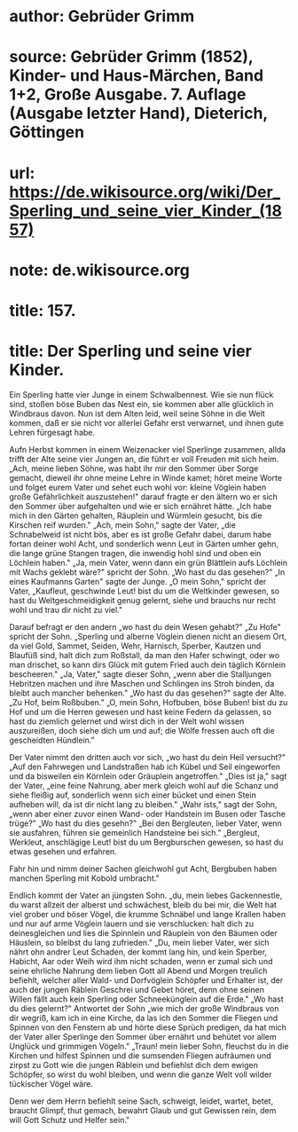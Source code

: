 # author: Gebrüder Grimm
# source: Gebrüder Grimm (1852), Kinder- und Haus-Märchen, Band 1+2, Große Ausgabe. 7. Auflage (Ausgabe letzter Hand), Dieterich, Göttingen
# url: https://de.wikisource.org/wiki/Der_Sperling_und_seine_vier_Kinder_(1857)
# note: de.wikisource.org
# title: 157.

# title: Der Sperling und seine vier Kinder.

Ein Sperling hatte vier Junge in einem Schwalbennest. Wie sie nun flück sind, stoßen böse Buben das Nest ein, sie kommen aber alle glücklich in Windbraus davon. Nun ist dem Alten leid, weil seine Söhne in die Welt kommen, daß er sie nicht vor allerlei Gefahr erst verwarnet, und ihnen gute Lehren fürgesagt habe. 

Aufn Herbst kommen in einem Weizenacker viel Sperlinge zusammen, allda trifft der Alte seine vier Jungen an, die führt er voll Freuden mit sich heim. „Ach, meine lieben Söhne, was habt ihr mir den Sommer über Sorge gemacht, dieweil ihr ohne meine Lehre in Winde kamet; höret meine Worte und folget eurem Vater und sehet euch wohl vor: kleine Vöglein haben große Gefährlichkeit auszustehen!" darauf fragte er den ältern wo er sich den Sommer über aufgehalten und wie er sich ernähret hätte. „Ich habe mich in den Gärten gehalten, Räuplein und Würmlein gesucht, bis die Kirschen reif wurden." „Ach, mein Sohn," sagte der Vater, „die Schnabelweid ist nicht bös, aber es ist große Gefahr dabei, darum habe fortan deiner wohl Acht, und sonderlich wenn Leut in Gärten umher gehn, die lange grüne Stangen tragen, die inwendig hohl sind und oben ein Löchlein haben." „Ja, mein Vater, wenn dann ein grün Blättlein aufs Löchlein mit Wachs geklebt wäre?" spricht der Sohn. „Wo hast du das gesehen?" „In eines Kaufmanns Garten" sagte der Junge. „O mein Sohn," spricht der Vater, „Kaufleut, geschwinde Leut! bist du um die Weltkinder gewesen, so hast  du Weltgeschmeidigkeit genug gelernt, siehe und brauchs nur recht wohl und trau dir nicht zu viel." 

Darauf befragt er den andern „wo hast du dein Wesen gehabt?" „Zu Hofe" spricht der Sohn. „Sperling und alberne Vöglein dienen nicht an diesem Ort, da viel Gold, Sammet, Seiden, Wehr, Harnisch, Sperber, Kautzen und Blaufüß sind, halt dich zum Roßstall, da man den Hafer schwingt, oder wo man drischet, so kann dirs Glück mit gutem Fried auch dein täglich Körnlein bescheeren." „Ja, Vater," sagte dieser Sohn, „wenn aber die Stalljungen Hebritzen machen und ihre Maschen und Schlingen ins Stroh binden, da bleibt auch mancher behenken." „Wo hast du das gesehen?" sagte der Alte. „Zu Hof, beim Roßbuben." „O, mein Sohn, Hofbuben, böse Buben! bist du zu Hof und um die Herren gewesen und hast keine Federn da gelassen, so hast du ziemlich gelernet und wirst dich in der Welt wohl wissen auszureißen, doch siehe dich um und auf; die Wölfe fressen auch oft die gescheidten Hündlein." 

Der Vater nimmt den dritten auch vor sich, „wo hast du dein Heil versucht?" „Auf den Fahrwegen und Landstraßen hab ich Kübel und Seil eingeworfen und da bisweilen ein Körnlein oder Gräuplein angetroffen." „Dies ist ja," sagt der Vater, „eine feine Nahrung, aber merk gleich wohl auf die Schanz und siehe fleißig auf, sonderlich wenn sich einer bücket und einen Stein aufheben will, da ist dir nicht lang zu bleiben." „Wahr ists," sagt der Sohn, „wenn aber einer zuvor einen Wand- oder Handstein im Busen oder Tasche trüge?" „Wo hast du dies gesehn?" „Bei den Bergleuten, lieber Vater, wenn sie ausfahren, führen sie gemeinlich Handsteine bei sich." „Bergleut, Werkleut, anschlägige Leut! bist du um Bergburschen gewesen, so hast du etwas gesehen und erfahren. 

Fahr hin und nimm deiner Sachen gleichwohl gut Acht, Bergbuben haben manchen Sperling mit Kobold umbracht." 

Endlich kommt der Vater an jüngsten Sohn. „du, mein liebes  Gackennestle, du warst allzeit der alberst und schwächest, bleib du bei mir, die Welt hat viel grober und böser Vögel, die krumme Schnäbel und lange Krallen haben und nur auf arme Vöglein lauern und sie verschlucken: halt dich zu deinesgleichen und lies die Spinnlein und Räuplein von den Bäumen oder Häuslein, so bleibst du lang zufrieden." „Du, mein lieber Vater, wer sich nährt ohn andrer Leut Schaden, der kommt lang hin, und kein Sperber, Habicht, Aar oder Weih wird ihm nicht schaden, wenn er zumal sich und seine ehrliche Nahrung dem lieben Gott all Abend und Morgen treulich befiehlt, welcher aller Wald- und Dorfvöglein Schöpfer und Erhalter ist, der auch der jungen Räblein Geschrei und Gebet höret, denn ohne seinen Willen fällt auch kein Sperling oder Schneekünglein auf die Erde." „Wo hast du dies gelernt?" Antwortet der Sohn „wie mich der große Windbraus von dir wegriß, kam ich in eine Kirche, da las ich den Sommer die Fliegen und Spinnen von den Fenstern ab und hörte diese Sprüch predigen, da hat mich der Vater aller Sperlinge den Sommer über ernährt und behütet vor allem Unglück und grimmigen Vögeln." „Traun! mein lieber Sohn, fleuchst du in die Kirchen und hilfest Spinnen und die sumsenden Fliegen aufräumen und zirpst zu Gott wie die jungen Räblein und befiehlst dich dem ewigen Schöpfer, so wirst du wohl bleiben, und wenn die ganze Welt voll wilder tückischer Vögel wäre. 

Denn wer dem Herrn befiehlt seine Sach, schweigt, leidet, wartet, betet, braucht Glimpf, thut gemach, bewahrt Glaub und gut Gewissen rein, dem will Gott Schutz und Helfer sein." 

